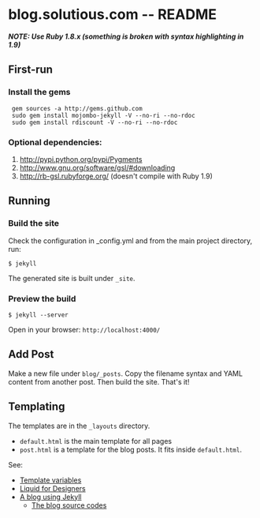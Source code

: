 # blog.solutious.com -- README

***NOTE: Use Ruby 1.8.x (something is broken with syntax highlighting in 1.9)***

## First-run

### Install the gems

     gem sources -a http://gems.github.com
     sudo gem install mojombo-jekyll -V --no-ri --no-rdoc
     sudo gem install rdiscount -V --no-ri --no-rdoc 

### Optional dependencies:

1. http://pypi.python.org/pypi/Pygments
2. http://www.gnu.org/software/gsl/#downloading
3. http://rb-gsl.rubyforge.org/ (doesn't compile with Ruby 1.9)


## Running

### Build the site

Check the configuration in _config.yml and from the main project directory, run:

    $ jekyll

The generated site is built under `_site`. 


### Preview the build

    $ jekyll --server

Open in your browser: `http://localhost:4000/`


## Add Post

Make a new file under `blog/_posts`. Copy the filename syntax and YAML content from another post. Then build the site. That's it!

## Templating

The templates are in the `_layouts` directory. 

* `default.html` is the main template for all pages
* `post.html` is a template for the blog posts. It fits inside `default.html`.


See: 

* [Template variables](http://github.com/mojombo/jekyll/blob/master/README.textile)
* [Liquid for Designers](http://wiki.github.com/tobi/liquid/liquid-for-designers)
* [A blog using Jekyll](http://www.oiledmachine.com/posts/)
  * [The blog source codes](http://github.com/baz/posts/tree/master)
  
  
  